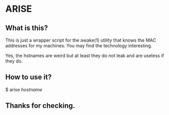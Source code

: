 ARISE
=====

What is this?
-------------

This is just a wrapper script for the awake(1) utility that knows the MAC addresses for my machines.
You may find the technology interesting.

Yes, the hstnames are weird but at least they do not leak and are useless if they do.

How to use it?
--------------

$ arise *hostname*

Thanks for checking.
--------------------
